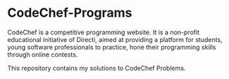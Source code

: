 # CodeChef-Programs

CodeChef is a competitive programming website. It is a non-profit educational initiative of Directi, aimed at providing a platform for students, young software professionals to practice, hone their programming skills through online contests.

This repository contains my solutions to CodeChef Problems.
